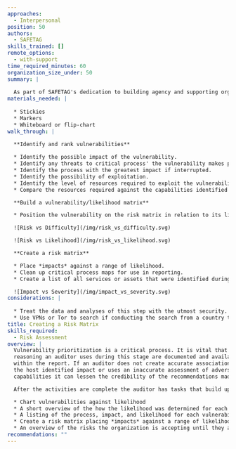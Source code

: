 ```yaml
---
approaches:
  - Interpersonal
position: 50
authors:
  - SAFETAG
skills_trained: []
remote_options:
  - with-support
time_required_minutes: 60
organization_size_under: 50
summary: |
  
  As part of SAFETAG's dedication to building agency and supporting organizational adoption of safer practices, a careful prioritization of vulnerabilities is invaluable in keeping audit results from appearing overwhelming. In addition, this component ranks the vulnerabilties identified using the risk-matrix developed with the host organization's staff. Using the host-created framework will allow for a deeper understanding of the impact of vulnerabilities and encourage greater investment in addressing them.
materials_needed: |
  
  * Stickies
  * Markers
  * Whiteboard or flip-chart
walk_through: |
  
  **Identify and rank vulnerabilities**

  * Identify the possible impact of the vulnerability.
  * Identify any threats to critical process' the vulnerability makes possible.
  * Identify the process with the greatest impact if interrupted.
  * Identify the possibility of exploitation.
  * Identify the level of resources required to exploit the vulnerability.
  * Compare the resources required against the capabilities identified in the risk modeling activities and the contextual research you completed.

  **Build a vulnerability/likelihood matrix**

  * Position the vulnerability on the risk matrix in relation to its likelihood and its impact.

  ![Risk vs Difficulty](/img/risk_vs_difficulty.svg)

  ![Risk vs Likelihood](/img/risk_vs_likelihood.svg)

  **Create a risk matrix**

  * Place *impacts* against a range of likelihood.
  * Clean up critical process maps for use in reporting.
  * Create a list of all services or assets that were identified during the activity that were not already known by the auditor.

  ![Impact vs Severity](/img/impact_vs_severity.svg)
considerations: |
  
  * Treat the data and analyses of this step with the utmost security.
  * Use VPNs or Tor to search if conducting the search from a country that is highly competitive with the organization’s country, or is known to surveil.
title: Creating a Risk Matrix
skills_required:
  - Risk Assessment
overview: |
  Vulnerability prioritization is a critical process. It is vital that the
  reasoning an auditor uses during this stage are documented and available
  within the report. If an auditor does not create accurate associations between
  the host identified impact or uses an inaccurate assessment of adversary
  capabilities it can lessen the credibility of the recommendations made.

  After the activities are complete the auditor has tasks that build upon the outputs of the activities.

  * Chart vulnerabilities against likelihood
  * A short overview of the how the likelihood was determined for each vulnerability.
  * A listing of the process, impact, and likelihood for each vulnerability.
  * Create a risk matrix placing *impacts* against a range of likelihood.
  * An overview of the risks the organization is accepting until they address each vulnerability.
recommendations: ""
---
```

